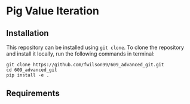 # Pig Value Iteration

## Installation

This repository can be installed using `git clone`.
To clone the repository and install it locally, run the following commands in terminal:

```
git clone https://github.com/fwilson99/609_advanced_git.git
cd 609_advanced_git
pip install -e .
```

## Requirements


